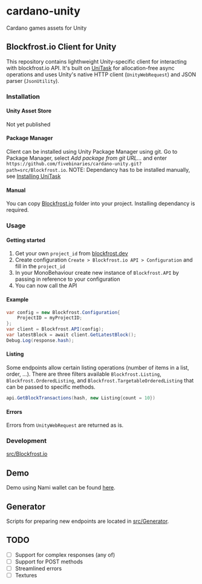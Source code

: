 # cardano-unity
Cardano games assets for Unity

## Blockfrost.io Client for Unity

This repository contains lighthweight Unity-specific client for interacting with blockfrost.io API. It's built on [UniTask](https://github.com/Cysharp/UniTask) for allocation-free async operations and uses Unity's native HTTP client (`UnityWebRequest`) and JSON parser (`JsonUtility`).

### Installation

#### Unity Asset Store

Not yet published

#### Package Manager

Client can be installed using Unity Package Manager using git. Go to Package Manager, select *Add package from git URL...* and enter
`https://github.com/fivebinaries/cardano-unity.git?path=src/Blockfrost.io`.
NOTE: Dependancy has to be installed manually, see [Installing UniTask](https://github.com/Cysharp/UniTask#install-via-git-url)

#### Manual

You can copy [Blockfrost.io](src/Blockfrost.io) folder into your project. Installing dependancy is required.

### Usage

#### Getting started

1. Get your own `project_id` from [blockfrost.dev](https://blockfrost.dev/docs/overview/getting-started#creating-first-project)
2. Create configuration `Create > Blockfrost.io API > Configuration` and fill in the `project_id`
3. In your MonoBehaviour create new instance of `Blockfrost.API` by passing in reference to your configuration
4. You can now call the API

#### Example

```csharp
var config = new Blockfrost.Configuration{
	ProjectID = myProjectID;
};
var client = Blockfrost.API(config);
var latestBlock = await client.GetLatestBlock();
Debug.Log(response.hash);
```

#### Listing

Some endpoints allow certain listing operations (number of items in a list, order, ...). There are three filters available
`Blockfrost.Listing`, `Blockfrost.OrderedListing`, and `Blockfrost.TargetableOrderedListing` that can be passed to specific methods.

```csharp
api.GetBlockTransactions(hash, new Listing{count = 10})
```

#### Errors

Errors from `UnityWebRequest` are returned as is.

### Development

[src/Blockfrost.io](src/Blockfrost.io)

## Demo

Demo using Nami wallet can be found [here](src/Examples).

## Generator

Scripts for preparing new endpoints are located in [src/Generator](src/Generator).

## TODO

- [ ] Support for complex responses (any of)
- [ ] Support for POST methods
- [ ] Streamlined errors
- [ ] Textures
